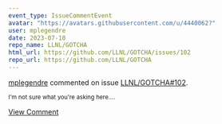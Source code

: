 ```yaml
---
event_type: IssueCommentEvent
avatar: "https://avatars.githubusercontent.com/u/4440062?"
user: mplegendre
date: 2023-07-10
repo_name: LLNL/GOTCHA
html_url: https://github.com/LLNL/GOTCHA/issues/102
repo_url: https://github.com/LLNL/GOTCHA
---
```


<a href='https://github.com/mplegendre' target='_blank'>mplegendre</a> commented on issue <a href='https://github.com/LLNL/GOTCHA/issues/102' target='_blank'>LLNL/GOTCHA#102</a>.

<small>I'm not sure what you're asking here....</small>

<a href='https://github.com/LLNL/GOTCHA/issues/102' target='_blank'>View Comment</a>